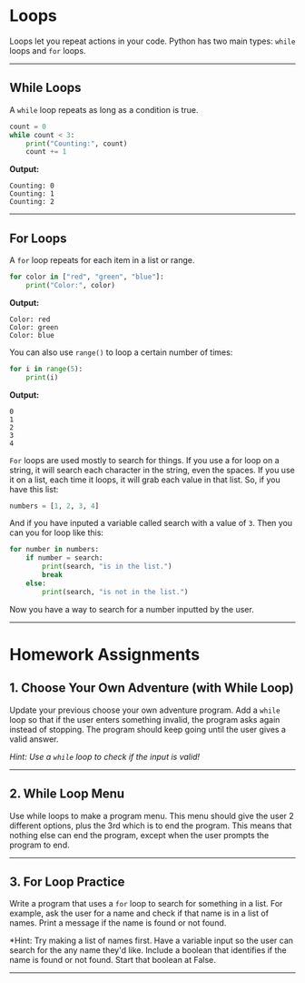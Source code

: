 # Loops

Loops let you repeat actions in your code. Python has two main types: `while` loops and `for` loops.

---
## While Loops
A `while` loop repeats as long as a condition is true.

```python
count = 0
while count < 3:
	print("Counting:", count)
	count += 1
```
**Output:**
```
Counting: 0
Counting: 1
Counting: 2
```

---
## For Loops
A `for` loop repeats for each item in a list or range.

```python
for color in ["red", "green", "blue"]:
	print("Color:", color)
```
**Output:**
```
Color: red
Color: green
Color: blue
```

You can also use `range()` to loop a certain number of times:

```python
for i in range(5):
	print(i)
```
**Output:**
```
0
1
2
3
4
```

`For` loops are used mostly to search for things. If you use a for loop on a string, it will search each character in the string, even the spaces. If you use it on a list, each time it loops, it will grab each value in that list. So, if you have this list:
```python
numbers = [1, 2, 3, 4]
```
And if you have inputed a variable called search with a value of `3`. Then you can you for loop like this:
```python
for number in numbers:
	if number = search:
		print(search, "is in the list.")
		break
	else:
		print(search, "is not in the list.")
```
Now you have a way to search for a number inputted by the user.

---
# Homework Assignments

## 1. Choose Your Own Adventure (with While Loop)
Update your previous choose your own adventure program. Add a `while` loop so that if the user enters something invalid, the program asks again instead of stopping. The program should keep going until the user gives a valid answer.

*Hint: Use a `while` loop to check if the input is valid!*

---
## 2. While Loop Menu
Use while loops to make a program menu. This menu should give the user 2 different options, plus the 3rd which is to end the program. This means that nothing else can end the program, except when the user prompts the program to end. 

---
## 3. For Loop Practice
Write a program that uses a `for` loop to search for something in a list. For example, ask the user for a name and check if that name is in a list of names. Print a message if the name is found or not found.

*Hint: Try making a list of names first. Have a variable input so the user can search for the any name they'd like. Include a boolean that identifies if the name is found or not found. Start that boolean at False.

---
